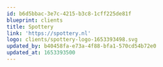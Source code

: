 ```yaml
---
id: b6d5bbac-3e7c-4215-b3c8-1cff225de81f
blueprint: clients
title: Spottery
link: 'https://spottery.nl'
logo: clients/spottery-logo-1653393498.svg
updated_by: b40458fa-e73a-4f88-bfa1-570cd54b72e0
updated_at: 1653393500
---
```

